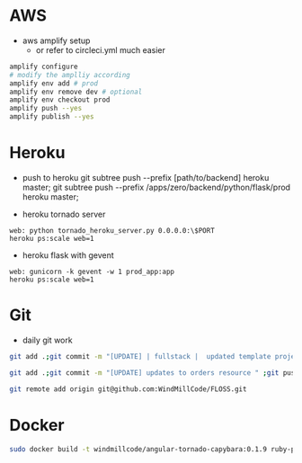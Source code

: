 # AWS

* aws amplify setup
    * or refer to circleci.yml much easier
```sh
amplify configure
# modify the amplliy according
amplify env add # prod
amplify env remove dev # optional
amplify env checkout prod
amplify push --yes
amplify publish --yes
```

# Heroku 
* push to heroku
git subtree push --prefix [path/to/backend]  heroku master;
git subtree push --prefix /apps/zero/backend/python/flask/prod  heroku master;


* heroku tornado server
```Procfile
web: python tornado_heroku_server.py 0.0.0.0:\$PORT
heroku ps:scale web=1
```

* heroku flask with gevent
```Procfile
web: gunicorn -k gevent -w 1 prod_app:app
heroku ps:scale web=1
```

# Git

* daily git work    
```sh
git add .;git commit -m "[UPDATE] | fullstack |  updated template project structure" --author "WindMillCodeDev <>"  ;git push origin master

git add .;git commit -m "[UPDATE] updates to orders resource " ;git push origin michael-dev

git remote add origin git@github.com:WindMillCode/FLOSS.git
```

# Docker
```sh
sudo docker build -t windmillcode/angular-tornado-capybara:0.1.9 ruby-python-node
```
